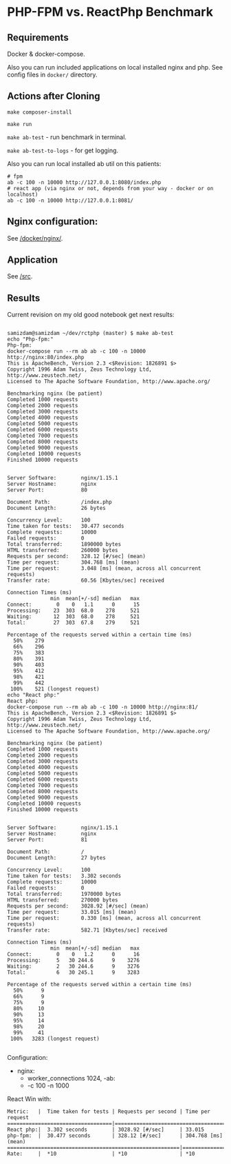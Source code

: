 # PHP-FPM vs. ReactPhp Benchmark

## Requirements

Docker & docker-compose. 

Also you can run included applications on local installed nginx and php.
See config files in `docker/` directory. 

## Actions after Cloning
 
`make composer-install`

`make run`

`make ab-test` - run benchmark in terminal. 

`make ab-test-to-logs` - for get logging. 

Also you can run local installed ab util on this patients:
```
# fpm
ab -c 100 -n 10000 http://127.0.0.1:8080/index.php
# react app (via nginx or not, depends from your way - docker or on localhost)
ab -c 100 -n 10000 http://127.0.0.1:8081/ 
```

## Nginx configuration: 
See [/docker/nginx/](/docker/nginx). 

## Application 
See [/src](/src). 

## Results

Current revision on my old good notebook get next results:

```

samizdam@samizdam ~/dev/rctphp (master) $ make ab-test
echo "Php-fpm:"
Php-fpm:
docker-compose run --rm ab ab -c 100 -n 10000 http://nginx:80/index.php
This is ApacheBench, Version 2.3 <$Revision: 1826891 $>
Copyright 1996 Adam Twiss, Zeus Technology Ltd, http://www.zeustech.net/
Licensed to The Apache Software Foundation, http://www.apache.org/

Benchmarking nginx (be patient)
Completed 1000 requests
Completed 2000 requests
Completed 3000 requests
Completed 4000 requests
Completed 5000 requests
Completed 6000 requests
Completed 7000 requests
Completed 8000 requests
Completed 9000 requests
Completed 10000 requests
Finished 10000 requests


Server Software:        nginx/1.15.1
Server Hostname:        nginx
Server Port:            80

Document Path:          /index.php
Document Length:        26 bytes

Concurrency Level:      100
Time taken for tests:   30.477 seconds
Complete requests:      10000
Failed requests:        0
Total transferred:      1890000 bytes
HTML transferred:       260000 bytes
Requests per second:    328.12 [#/sec] (mean)
Time per request:       304.768 [ms] (mean)
Time per request:       3.048 [ms] (mean, across all concurrent requests)
Transfer rate:          60.56 [Kbytes/sec] received

Connection Times (ms)
              min  mean[+/-sd] median   max
Connect:        0    0   1.1      0      15
Processing:    23  303  68.0    278     521
Waiting:       12  303  68.0    278     521
Total:         27  303  67.8    279     521

Percentage of the requests served within a certain time (ms)
  50%    279
  66%    296
  75%    383
  80%    391
  90%    403
  95%    412
  98%    421
  99%    442
 100%    521 (longest request)
echo "React php:"
React php:
docker-compose run --rm ab ab -c 100 -n 10000 http://nginx:81/
This is ApacheBench, Version 2.3 <$Revision: 1826891 $>
Copyright 1996 Adam Twiss, Zeus Technology Ltd, http://www.zeustech.net/
Licensed to The Apache Software Foundation, http://www.apache.org/

Benchmarking nginx (be patient)
Completed 1000 requests
Completed 2000 requests
Completed 3000 requests
Completed 4000 requests
Completed 5000 requests
Completed 6000 requests
Completed 7000 requests
Completed 8000 requests
Completed 9000 requests
Completed 10000 requests
Finished 10000 requests


Server Software:        nginx/1.15.1
Server Hostname:        nginx
Server Port:            81

Document Path:          /
Document Length:        27 bytes

Concurrency Level:      100
Time taken for tests:   3.302 seconds
Complete requests:      10000
Failed requests:        0
Total transferred:      1970000 bytes
HTML transferred:       270000 bytes
Requests per second:    3028.92 [#/sec] (mean)
Time per request:       33.015 [ms] (mean)
Time per request:       0.330 [ms] (mean, across all concurrent requests)
Transfer rate:          582.71 [Kbytes/sec] received

Connection Times (ms)
              min  mean[+/-sd] median   max
Connect:        0    0   1.2      0      16
Processing:     5   30 244.6      9    3276
Waiting:        2   30 244.6      9    3276
Total:          6   30 245.1      9    3283

Percentage of the requests served within a certain time (ms)
  50%      9
  66%      9
  75%      9
  80%     10
  90%     13
  95%     14
  98%     20
  99%     41
 100%   3283 (longest request)


```

Configuration: 
- nginx:
    - worker_connections 1024, 
-ab:
    - -c 100 -n 1000


React Win with:
```
Metric:   |  Time taken for tests | Requests per second | Time per request    
==================================|=======================================
React php:|  3.302 seconds        | 3028.92 [#/sec]     | 33.015
php-fpm:  |  30.477 seconds       | 328.12 [#/sec]      | 304.768 [ms] (mean)
========================================================|=================
Rate:     |  *10                  | *10                 | *10
``` 